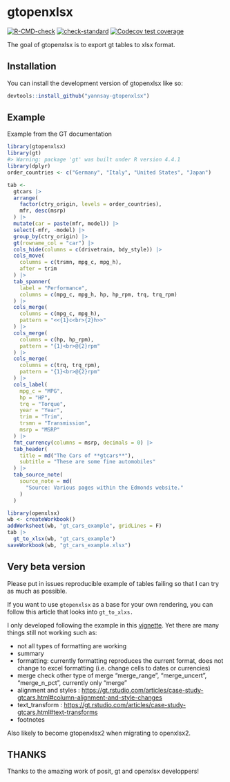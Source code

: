 
<!-- README.md is generated from README.Rmd. Please edit that file -->

# gtopenxlsx

<!-- badges: start -->

[![R-CMD-check](https://github.com/yannsay/gtopenxlsx/actions/workflows/R-CMD-check.yaml/badge.svg)](https://github.com/yannsay/gtopenxlsx/actions/workflows/R-CMD-check.yaml)
[![check-standard](https://github.com/yannsay/gtopenxlsx/actions/workflows/check-standard.yaml/badge.svg)](https://github.com/yannsay/gtopenxlsx/actions/workflows/check-standard.yaml)
[![Codecov test
coverage](https://codecov.io/gh/yannsay/gtopenxlsx/branch/main/graph/badge.svg)](https://app.codecov.io/gh/yannsay/gtopenxlsx?branch=main)
<!-- badges: end -->

The goal of gtopenxlsx is to export gt tables to xlsx format.

## Installation

You can install the development version of gtopenxlsx like so:

``` r
devtools::install_github("yannsay-gtopenxlsx")
```

## Example

Example from the GT documentation

``` r
library(gtopenxlsx)
library(gt)
#> Warning: package 'gt' was built under R version 4.4.1
library(dplyr)
order_countries <- c("Germany", "Italy", "United States", "Japan")

tab <-
  gtcars |>
  arrange(
    factor(ctry_origin, levels = order_countries),
    mfr, desc(msrp)
  ) |>
  mutate(car = paste(mfr, model)) |>
  select(-mfr, -model) |>
  group_by(ctry_origin) |>
  gt(rowname_col = "car") |>
  cols_hide(columns = c(drivetrain, bdy_style)) |>
  cols_move(
    columns = c(trsmn, mpg_c, mpg_h),
    after = trim
  ) |>
  tab_spanner(
    label = "Performance",
    columns = c(mpg_c, mpg_h, hp, hp_rpm, trq, trq_rpm)
  ) |>
  cols_merge(
    columns = c(mpg_c, mpg_h),
    pattern = "<<{1}c<br>{2}h>>"
  ) |>
  cols_merge(
    columns = c(hp, hp_rpm),
    pattern = "{1}<br>@{2}rpm"
  ) |>
  cols_merge(
    columns = c(trq, trq_rpm),
    pattern = "{1}<br>@{2}rpm"
  ) |>
  cols_label(
    mpg_c = "MPG",
    hp = "HP",
    trq = "Torque",
    year = "Year",
    trim = "Trim",
    trsmn = "Transmission",
    msrp = "MSRP"
  ) |>
  fmt_currency(columns = msrp, decimals = 0) |>
  tab_header(
    title = md("The Cars of **gtcars**"),
    subtitle = "These are some fine automobiles"
  ) |>
  tab_source_note(
    source_note = md(
      "Source: Various pages within the Edmonds website."
    )
  )
```

``` r
library(openxlsx)
wb <- createWorkbook()
addWorksheet(wb, "gt_cars_example", gridLines = F)
tab |>
  gt_to_xlsx(wb, "gt_cars_example")
saveWorkbook(wb, "gt_cars_example.xlsx")
```

## Very beta version

Please put in issues reproducible example of tables failing so that I
can try as much as possible.

If you want to use `gtopenxlsx` as a base for your own rendering, you
can follow this article that looks into `gt_to_xlxs.`

I only developed following the example in this
[vignette](https://gt.rstudio.com/articles/case-study-gtcars.html). Yet
there are many things still not working such as:

- not all types of formatting are working  
- summary  
- formatting: currently formatting reproduces the current format, does
  not change to excel formatting (i.e. change cells to dates or
  currencies)
- merge check other type of merge “merge_range”, “merge_uncert”,
  “merge_n_pct”, currently only “merge”
- alignment and styles :
  <https://gt.rstudio.com/articles/case-study-gtcars.html#column-alignment-and-style-changes>
- text_transform :
  <https://gt.rstudio.com/articles/case-study-gtcars.html#text-transforms>
- footnotes

Also likely to become gtopenxlsx2 when migrating to openxlsx2.

## THANKS

Thanks to the amazing work of posit, gt and openxlsx developpers!
